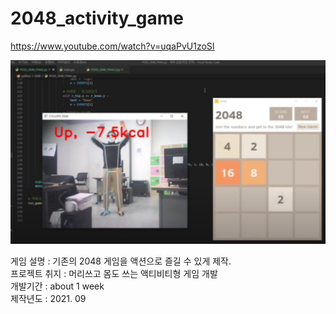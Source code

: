 # 2048_activity_game

https://www.youtube.com/watch?v=uqaPvU1zoSI  

<img src='./pygame_2048.png' />   

게임 설명 : 기존의 2048 게임을 액션으로 즐길 수 있게 제작.   
프로젝트 취지 : 머리쓰고 몸도 쓰는 액티비티형 게임 개발  
개발기간 : about 1 week  
제작년도 : 2021. 09  
